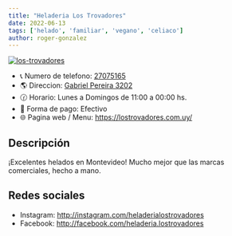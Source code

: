```yaml
---
title: "Heladeria Los Trovadores"
date: 2022-06-13
tags: ['helado', 'familiar', 'vegano', 'celiaco']
author: roger-gonzalez
---
```



[![los-trovadores](/pix/los-trovadores.webp)](/pix/los-trovadores.webp)

- 📞 Numero de telefono: [27075165](tel:27075165)
- 🌎 Direccion: [Gabriel Pereira 3202](https://www.google.com/maps/place/Helader%C3%ADa+Los+Trovadores/@-34.9099066,-56.1515659,16.01z/data=!4m12!1m6!3m5!1s0x959f813fd5287c1f:0x7a90ab611cd8b859!2sHelader%C3%ADa+Los+Trovadores!8m2!3d-34.9099595!4d-56.1474679!3m4!1s0x959f813fd5287c1f:0x7a90ab611cd8b859!8m2!3d-34.9099595!4d-56.1474679)
- 🕜 Horario: Lunes a Domingos de 11:00 a 00:00 hs. 
- 🤑 Forma de pago: Efectivo
- 🌐 Pagina web / Menu: https://lostrovadores.com.uy/

## Descripción

¡Excelentes helados en Montevideo! Mucho mejor que las marcas comerciales, hecho a mano.

## Redes sociales

- Instagram: http://instagram.com/heladerialostrovadores
- Facebook: http://facebook.com/heladeria.lostrovadores
